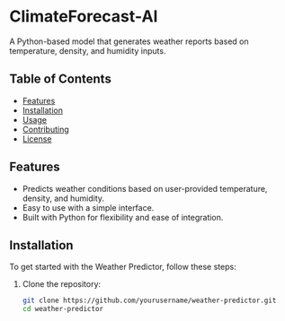 # ClimateForecast-AI

A Python-based model that generates weather reports based on temperature, density, and humidity inputs.

## Table of Contents

- [Features](#features)
- [Installation](#installation)
- [Usage](#usage)
- [Contributing](#contributing)
- [License](#license)

## Features

- Predicts weather conditions based on user-provided temperature, density, and humidity.
- Easy to use with a simple interface.
- Built with Python for flexibility and ease of integration.

## Installation

To get started with the Weather Predictor, follow these steps:

1. Clone the repository:
   ```bash
   git clone https://github.com/yourusername/weather-predictor.git
   cd weather-predictor
